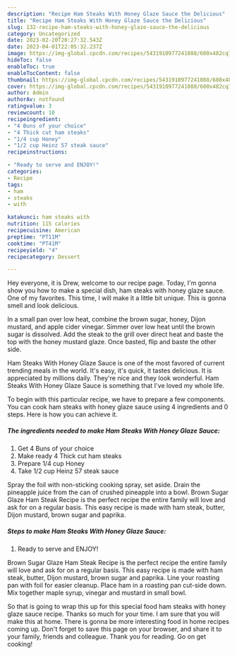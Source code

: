 ```yaml
---
description: "Recipe Ham Steaks With Honey Glaze Sauce the Delicious"
title: "Recipe Ham Steaks With Honey Glaze Sauce the Delicious"
slug: 132-recipe-ham-steaks-with-honey-glaze-sauce-the-delicious
category: Uncategorized
date: 2023-02-20T20:27:32.543Z
date: 2023-04-01T22:05:32.237Z
image: https://img-global.cpcdn.com/recipes/5431910977241088/680x482cq70/ham-steaks-with-honey-glaze-sauce-recipe-main-photo.jpg
hideToc: false
enableToc: true
enableTocContent: false
thumbnail: https://img-global.cpcdn.com/recipes/5431910977241088/680x482cq70/ham-steaks-with-honey-glaze-sauce-recipe-main-photo.jpg
cover: https://img-global.cpcdn.com/recipes/5431910977241088/680x482cq70/ham-steaks-with-honey-glaze-sauce-recipe-main-photo.jpg
author: Admin
authorAv: notfound
ratingvalue: 3
reviewcount: 10
recipeingredient:
- "4 Buns of your choice"
- "4 Thick cut ham steaks"
- "1/4 cup Honey"
- "1/2 cup Heinz 57 steak sauce"
recipeinstructions:

- "Ready to serve and ENJOY!"
categories:
- Recipe
tags:
- ham
- steaks
- with

katakunci: ham steaks with 
nutrition: 115 calories
recipecuisine: American
preptime: "PT11M"
cooktime: "PT41M"
recipeyield: "4"
recipecategory: Dessert

---
```



Hey everyone, it is Drew, welcome to our recipe page. Today, I'm gonna show you how to make a special dish, ham steaks with honey glaze sauce. One of my favorites. This time, I will make it a little bit unique. This is gonna smell and look delicious.

In a small pan over low heat, combine the brown sugar, honey, Dijon mustard, and apple cider vinegar. Simmer over low heat until the brown sugar is dissolved. Add the steak to the grill over direct heat and baste the top with the honey mustard glaze. Once basted, flip and baste the other side.

Ham Steaks With Honey Glaze Sauce is one of the most favored of current trending meals in the world. It's easy, it's quick, it tastes delicious. It is appreciated by millions daily. They're nice and they look wonderful. Ham Steaks With Honey Glaze Sauce is something that I've loved my whole life.


To begin with this particular recipe, we have to prepare a few components. You can cook ham steaks with honey glaze sauce using 4 ingredients and 0 steps. Here is how you can achieve it.

<!--inarticleads1-->

##### The ingredients needed to make Ham Steaks With Honey Glaze Sauce:

1. Get 4 Buns of your choice
1. Make ready 4 Thick cut ham steaks
1. Prepare 1/4 cup Honey
1. Take 1/2 cup Heinz 57 steak sauce


Spray the foil with non-sticking cooking spray, set aside. Drain the pineapple juice from the can of crushed pineapple into a bowl. Brown Sugar Glaze Ham Steak Recipe is the perfect recipe the entire family will love and ask for on a regular basis. This easy recipe is made with ham steak, butter, Dijon mustard, brown sugar and paprika. 

<!--inarticleads2-->

##### Steps to make Ham Steaks With Honey Glaze Sauce:


1. Ready to serve and ENJOY!

Brown Sugar Glaze Ham Steak Recipe is the perfect recipe the entire family will love and ask for on a regular basis. This easy recipe is made with ham steak, butter, Dijon mustard, brown sugar and paprika. Line your roasting pan with foil for easier cleanup. Place ham in a roasting pan cut-side down. Mix together maple syrup, vinegar and mustard in small bowl. 

So that is going to wrap this up for this special food ham steaks with honey glaze sauce recipe. Thanks so much for your time. I am sure that you will make this at home. There is gonna be more interesting food in home recipes coming up. Don't forget to save this page on your browser, and share it to your family, friends and colleague. Thank you for reading. Go on get cooking!
